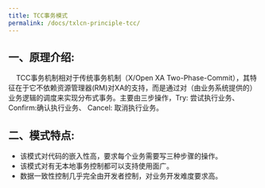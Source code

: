 ```yaml
---
title: TCC事务模式
permalink: /docs/txlcn-principle-tcc/
---
```


## 一、原理介绍:     
&nbsp;&nbsp;&nbsp;&nbsp;TCC事务机制相对于传统事务机制（X/Open XA Two-Phase-Commit），其特征在于它不依赖资源管理器(RM)对XA的支持，而是通过对（由业务系统提供的）业务逻辑的调度来实现分布式事务。主要由三步操作，Try: 尝试执行业务、  Confirm:确认执行业务、  Cancel: 取消执行业务。

## 二、模式特点:
* 该模式对代码的嵌入性高，要求每个业务需要写三种步骤的操作。
* 该模式对有无本地事务控制都可以支持使用面广。 
* 数据一致性控制几乎完全由开发者控制，对业务开发难度要求高。
